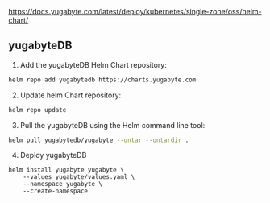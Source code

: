 https://docs.yugabyte.com/latest/deploy/kubernetes/single-zone/oss/helm-chart/

## yugabyteDB

1. Add the yugabyteDB Helm Chart repository:
```bash
helm repo add yugabytedb https://charts.yugabyte.com
```
2. Update helm Chart repository:
```bash
helm repo update
```
3. Pull the yugabyteDB using the Helm command line tool:
```bash
helm pull yugabytedb/yugabyte --untar --untardir . 
```
4. Deploy yugabyteDB
```
helm install yugabyte yugabyte \
    --values yugabyte/values.yaml \
    --namespace yugabyte \
    --create-namespace 
```
